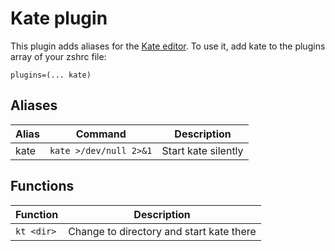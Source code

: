 # Kate plugin
This plugin adds aliases for the [Kate editor](https://kate-editor.org).
To use it, add kate to the plugins array of your zshrc file:
```
plugins=(... kate)
```
## Aliases
| Alias | Command                | Description         |
|-------|------------------------|---------------------|
| kate  | `kate >/dev/null 2>&1` | Start kate silently |
## Functions
| Function   | Description                              |
|------------|------------------------------------------|
| `kt <dir>` | Change to directory and start kate there |
